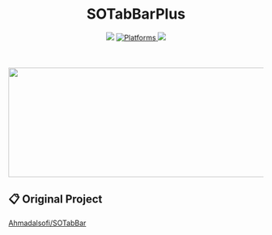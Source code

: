 <h1 align="center"> SOTabBarPlus </h1>
<p align="center">
    <img src="https://img.shields.io/badge/Swift-5-orange.svg?style=flat" />
	<a href="https://cocoapods.org/pods/SOTabBar">
        <img src="https://img.shields.io/cocoapods/p/SOTabBar.svg?style=flat" alt="Platforms" />
    </a>
  	<a href="https://cocoapods.org/pods/SOTabBar">
        <img src="https://img.shields.io/cocoapods/l/SOTabBar.svg?style=flat" />
    </a>
	<br>
	<br>
	<br>
	<br>
    <img src="https://s2.loli.net/2022/04/17/V6olnYIW2L3K7wC.gif" width="520" height="216"/>
</p>


## 📋 Original Project

[Ahmadalsofi/SOTabBar](https://github.com/Ahmadalsofi/SOTabBar)